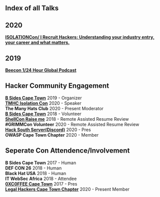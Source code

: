 ## Index of all Talks

## 2020  
**[ISOLATIONCon/ I Recruit Hackers: Understanding your industry entry, your career and what matters.](https://github.com/AngusRed/Talks/tree/master/TMHC%20ISOLATIONCon)**       
## 2019  
**[Beecon 1/24 Hour Global Podcast](https://github.com/AngusRed/Talks/tree/master/BeerCon%201%202019)**   

## Hacker Community Engagement  

**[B Sides Cape Town](https://bsidescapetown.co.za/staff/)**     2019 - Organizer  
**[TMHC Isolation Con](https://themanyhats.club/the-many-hats-club-presents-isolationcon/)**    2020 - Speaker  
**The Many Hats Club**          2020 - Present Moderator  
**[B Sides Cape Town](https://bsidescapetown.co.za/past_events/)**           2018 - Volunteer  
**[ShellCon Raise me](https://shellcon.io/raiseme/)**            2018 - Remote Assisted Resume Review  
**#GRIMMCon Volunteer**         2020 - Remote Assisted Resume Review  
**[Hack South Server(Discord)](https://discord.gg/wgWVpXw)**  2020 - Pres   
**OWASP Cape Town Chapter**     2020 - Member

## Seperate Con Attendence/Involvement

**B Sides Cape Town**           2017 - Human  
**DEF CON 26**                  2018 - Human  
**Black Hat USA**               2018 - Human  
**IT WebSec Africa**            2018 - Attendee  
**[0XC0FFEE Cape Town](https://0xc0ffee-cpt.co.za/)**    2017 - Pres  
**[Legal Hackers Cape Town Chapter](https://www.meetup.com/cptlegalhackers/)**      2020 - Present Member


